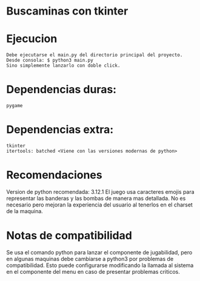 # Buscaminas con tkinter

# Ejecucion
    Debe ejecutarse el main.py del directorio principal del proyecto.
    Desde consola: $ python3 main.py
    Sino simplemente lanzarlo con doble click.

# Dependencias duras:
    pygame
# Dependencias extra:    
    tkinter
    itertools: batched <Viene con las versiones modernas de python>

# Recomendaciones
Version de python recomendada: 3.12.1
El juego usa caracteres emojis para representar las banderas y las bombas de manera mas detallada. No es necesario pero mejoran la experiencia del usuario al tenerlos en el charset de la maquina.

# Notas de compatibilidad
Se usa el comando python para lanzar el componente de jugabilidad, pero en algunas maquinas debe cambiarse a python3 por problemas de compatibilidad. Esto puede configurarse modificando la llamada al sistema en el componente del menu en caso de presentar problemas criticos.